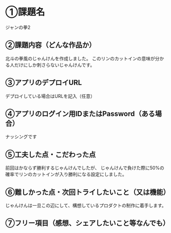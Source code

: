 
# ①課題名
ジャンの拳2

## ②課題内容（どんな作品か）
北斗の拳風のじゃんけんを作成しました。
このリンのカットインの意味が分かる人だけにしか刺さらないじゃんけんです。

## ③アプリのデプロイURL
デプロイしている場合はURLを記入（任意）

## ④アプリのログイン用IDまたはPassword（ある場合）
ナッシングです

## ⑤工夫した点・こだわった点
前回はかならず勝利するじゃんけんでしたが、
じゃんけんで負けた際に50%の確率でリンのカットインが入り勝利になる設定にしました。

## ⑥難しかった点・次回トライしたいこと（又は機能）
じゃんけんは一旦この辺にして、構想しているプロダクトの制作に着手します。

## ⑦フリー項目（感想、シェアしたいこと等なんでも）
